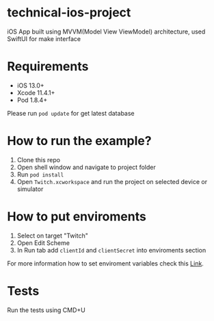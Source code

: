 # technical-ios-project

iOS App built using MVVM(Model View ViewModel) architecture, used SwiftUI for make interface

# Requirements
- iOS 13.0+
- Xcode 11.4.1+
- Pod 1.8.4+

Please run `pod update` for get latest database

# How to run the example?

1. Clone this repo
2. Open shell window and navigate to project folder
3. Run `pod install`
4. Open `Twitch.xcworkspace` and run the project on selected device or simulator

# How to put enviroments

1. Select on target "Twitch"
2. Open Edit Scheme
3. In Run tab add `clientId` and `clientSecret` into enviroments section

For more information how to set enviroment variables check this [Link](https://medium.com/flawless-app-stories/environment-variables-in-xcode-a78e07d223ed).

# Tests

Run the tests using CMD+U
